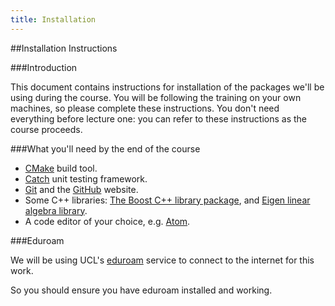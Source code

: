 ```yaml
---
title: Installation
---
```


##Installation Instructions

###Introduction

This document contains instructions for installation of the packages we'll be using during the
course. You will be following the training on your own machines, so please complete these instructions.
You don't need everything before lecture one: you can refer to these instructions as the course proceeds.

###What you'll need by the end of the course

* [CMake](http://www.cmake.org) build tool.
* [Catch](https://github.com/philsquared/Catch) unit testing framework.
* [Git](https://git-scm.com/) and the [GitHub](https://github.com/) website.
* Some C++ libraries: [The Boost C++ library package](http://www.boost.org/), and [Eigen linear algebra library](http://eigen.tuxfamily.org/index.php?title=Main_Page).
* A code editor of your choice, e.g. [Atom](https://atom.io/).

###Eduroam

We will be using UCL's [eduroam](http://www.ucl.ac.uk/isd/staff/wireless/eduroam) service to connect
to the internet for this work.

So you should ensure you have eduroam installed and working.

